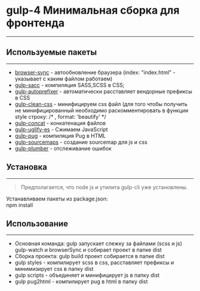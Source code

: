 # gulp-4 Минимальная сборка для фронтенда
***

## Используемые пакеты
***

* [browser-sync](https://browsersync.io/docs/gulp) - автообновление браузера (index: "index.html" - указывает с каким файлом работаем)
* [gulp-sacc](https://www.npmjs.com/package/gulp-sass) - компиляция SASS,SCSS в CSS;
* [gulp-autoprefixer](https://github.com/sindresorhus/gulp-autoprefixer) - автоматически расставляет вендорные префиксы в CSS
* [gulp-clean-css](https://github.com/scniro/gulp-clean-css) - минифицируем css файл (для того чтобы получить не минифицированный необходимо раскомментировать в функции style строку: /* , format: 'beautify' */ 
* [gulp-concat](https://www.npmjs.com/package/gulp-concat) - конкатенация файлов
* [gulp-uglify-es](https://www.npmjs.com/package/gulp-uglify-es) - Сжимаем JavaScript
* [gulp-pug](https://www.npmjs.com/package/gulp-pug) - компиляция Pug в HTML
* [gulp-sourcemaps](https://www.npmjs.com/package/gulp-sourcemaps) - создание sourcemap для js и css
* [gulp-plumber](https://www.npmjs.com/package/gulp-plumber) - отслеживание ошибок

## Установка
***
> Предполагается, что node js и утилита gulp-cli уже установлены.  

Устанавливаем пакеты из package.json:  
npm install

## Использование
***

* Основная команда: gulp запускает слежку за файлами (scss и js) gulp-watch и browserSync и собирает проект в папке dist
* Сборка проекта: gulp build проект собирается в папке dist
* gulp styles - компилирует scss в css, расставляет префиксы и минимизирует css в папку dist
* gulp scripts - объединяет и минифицирует js в папку dist
* gulp pug2html - компилирует pug в html в папку dist